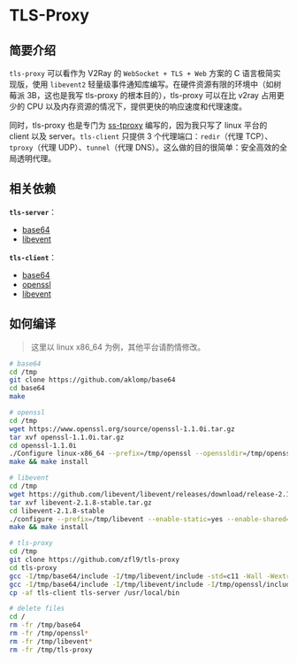 # TLS-Proxy
## 简要介绍
`tls-proxy` 可以看作为 V2Ray 的 `WebSocket + TLS + Web` 方案的 C 语言极简实现版，使用 `libevent2` 轻量级事件通知库编写。在硬件资源有限的环境中（如树莓派 3B，这也是我写 tls-proxy 的根本目的），tls-proxy 可以在比 v2ray 占用更少的 CPU 以及内存资源的情况下，提供更快的响应速度和代理速度。

同时，tls-proxy 也是专门为 [ss-tproxy](https://github.com/zfl9/ss-tproxy) 编写的，因为我只写了 linux 平台的 client 以及 server。`tls-client` 只提供 3 个代理端口：`redir`（代理 TCP）、`tproxy`（代理 UDP）、`tunnel`（代理 DNS）。这么做的目的很简单：安全高效的全局透明代理。

## 相关依赖
**`tls-server`**：
 - [base64](https://github.com/aklomp/base64)
 - [libevent](https://github.com/libevent/libevent)

**`tls-client`**：
 - [base64](https://github.com/aklomp/base64)
 - [openssl](https://github.com/openssl/openssl)
 - [libevent](https://github.com/libevent/libevent)

## 如何编译
> 这里以 linux x86_64 为例，其他平台请酌情修改。

```bash
# base64
cd /tmp
git clone https://github.com/aklomp/base64
cd base64
make

# openssl
cd /tmp
wget https://www.openssl.org/source/openssl-1.1.0i.tar.gz
tar xvf openssl-1.1.0i.tar.gz
cd openssl-1.1.0i
./Configure linux-x86_64 --prefix=/tmp/openssl --openssldir=/tmp/openssl no-ssl2 no-ssl3 no-shared
make && make install

# libevent
cd /tmp
wget https://github.com/libevent/libevent/releases/download/release-2.1.8-stable/libevent-2.1.8-stable.tar.gz 
tar xvf libevent-2.1.8-stable.tar.gz
cd libevent-2.1.8-stable
./configure --prefix=/tmp/libevent --enable-static=yes --enable-shared=no CPPFLAGS='-I/tmp/openssl/include' LDFLAGS='-L/tmp/openssl/lib' LIBS='-ldl -lssl -lcrypto'
make && make install

# tls-proxy
cd /tmp
git clone https://github.com/zfl9/tls-proxy
cd tls-proxy
gcc -I/tmp/base64/include -I/tmp/libevent/include -std=c11 -Wall -Wextra -Os -s -lpthread -o tls-server tls-server.c /tmp/base64/lib/libbase64.o /tmp/libevent/lib/libevent.a
gcc -I/tmp/base64/include -I/tmp/libevent/include -I/tmp/openssl/include -std=c11 -Wall -Wextra -Os -s -ldl -lpthread -o tls-client tls-client.c /tmp/base64/lib/libbase64.o /tmp/libevent/lib/libevent.a /tmp/libevent/lib/libevent_openssl.a /tmp/openssl/lib/libssl.a /tmp/openssl/lib/libcrypto.a
cp -af tls-client tls-server /usr/local/bin

# delete files
cd /
rm -fr /tmp/base64
rm -fr /tmp/openssl*
rm -fr /tmp/libevent*
rm -fr /tmp/tls-proxy
```
